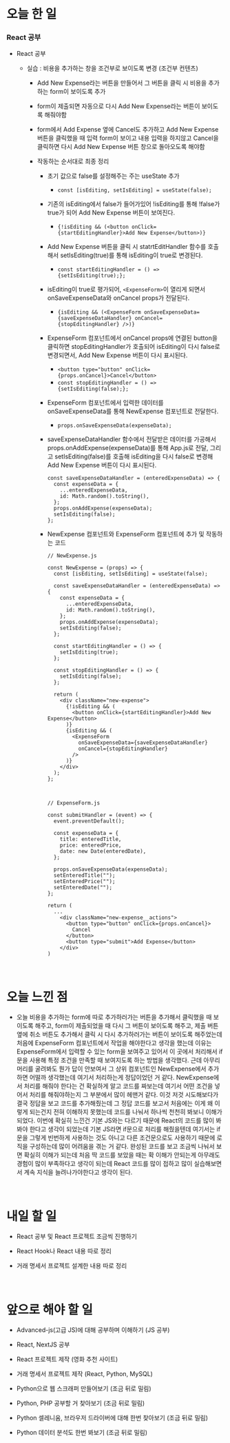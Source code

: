 # 오늘 한 일

### React 공부

- React 공부

  - 실습 : 비용을 추가하는 창을 조건부로 보이도록 변경 (조건부 컨텐츠)

    - Add New Expense라는 버튼을 만들어서 그 버튼을 클릭 시 비용을 추가하는 form이 보이도록 추가
    - form이 제출되면 자동으로 다시 Add New Expense라는 버튼이 보이도록 해줘야함
    - form에서 Add Expense 옆에 Cancel도 추가하고 Add New Expense 버튼을 클릭했을 때 입력 form이 보이고 내용 입력을 하지않고 Cancel을 클릭하면 다시 Add New Expense 버튼 창으로 돌아오도록 해야함
    - 작동하는 순서대로 최종 정리

      - 초기 값으로 false를 설정해주는 주는 useState 추가
        - `const [isEditing, setIsEditing] = useState(false);`
      - 기존의 isEditing에서 false가 들어가있어 !isEditing를 통해 !false가 true가 되어 Add New Expense 버튼이 보여진다.
        - `{!isEditing && (<button onClick={startEditingHandler}>Add New Expense</button>)}`
      - Add New Expense 버튼을 클릭 시 statrtEditHandler 함수를 호출해서 setIsEditing(true)를 통해 isEditing이 true로 변경된다.
        - `const startEditingHandler = () => {setIsEditing(true);};`
      - isEditing이 true로 평가되어, `<ExpenseForm>`이 열리게 되면서 onSaveExpenseData와 onCancel props가 전달된다.
        - `{isEditing && (<ExpenseForm onSaveExpenseData={saveExpenseDataHandler} onCancel={stopEditingHandler} />)}`
      - ExpenseForm 컴포넌트에서 onCancel props에 연결된 button을 클릭하면 stopEditingHandler가 호출되어 isEditing이 다시 false로 변경되면서, Add New Expense 버튼이 다시 표시된다.
        - `<button type="button" onClick={props.onCancel}>Cancel</button>`
        - `const stopEditingHandler = () => {setIsEditing(false);};`
      - ExpenseForm 컴포넌트에서 입력한 데이터를 onSaveExpenseData를 통해 NewExpense 컴포넌트로 전달한다.
        - `props.onSaveExpenseData(expenseData);`
      - saveExpenseDataHandler 함수에서 전달받은 데이터를 가공해서 props.onAddExpense(expenseData)를 통해 App.js로 전달, 그리고 setIsEditing(false)를 호출해 isEditing을 다시 false로 변경해 Add New Expense 버튼이 다시 표시된다.
        ```
        const saveExpenseDataHandler = (enteredExpenseData) => {
          const expenseData = {
            ...enteredExpenseData,
            id: Math.random().toString(),
          };
          props.onAddExpense(expenseData);
          setIsEditing(false);
        };
        ```
      - NewExpense 컴포넌트와 ExpenseForm 컴포넌트에 추가 및 작동하는 코드

        ```
        // NewExpense.js

        const NewExpense = (props) => {
          const [isEditing, setIsEditing] = useState(false);

          const saveExpenseDataHandler = (enteredExpenseData) => {
            const expenseData = {
              ...enteredExpenseData,
              id: Math.random().toString(),
            };
            props.onAddExpense(expenseData);
            setIsEditing(false);
          };

          const startEditingHandler = () => {
            setIsEditing(true);
          };

          const stopEditingHandler = () => {
            setIsEditing(false);
          };

          return (
            <div className="new-expense">
              {!isEditing && (
                <button onClick={startEditingHandler}>Add New Expense</button>
              )}
              {isEditing && (
                <ExpenseForm
                  onSaveExpenseData={saveExpenseDataHandler}
                  onCancel={stopEditingHandler}
                />
              )}
            </div>
          );
        };



        // ExpenseForm.js

        const submitHandler = (event) => {
          event.preventDefault();

          const expenseData = {
            title: enteredTitle,
            price: enteredPrice,
            date: new Date(enteredDate),
          };

          props.onSaveExpenseData(expenseData);
          setEnteredTitle("");
          setEnteredPrice("");
          setEnteredDate("");
        };

        return (
          ...
            <div className="new-expense__actions">
              <button type="button" onClick={props.onCancel}>
                Cancel
              </button>
              <button type="submit">Add Expense</button>
            </div>
        )
        ```

<br />

# 오늘 느낀 점

- 오늘 비용을 추가하는 form에 따로 추가하러가는 버튼을 추가해서 클릭했을 때 보이도록 해주고, form이 제출되었을 때 다시 그 버튼이 보이도록 해주고, 제출 버튼 옆에 취소 버튼도 추가해서 클릭 시 다시 추가하러가는 버튼이 보이도록 해주었는데 처음에 ExpenseForm 컴포넌트에서 작업을 해야한다고 생각을 했는데 이유는 ExpenseForm에서 입력할 수 있는 form을 보여주고 있어서 이 곳에서 처리해서 if문을 사용해 특정 조건을 만족할 때 보여지도록 하는 방법을 생각했다. 근데 아무리 머리를 굴려봐도 뭔가 답이 안보여서 그 상위 컴포넌트인 NewExpense에서 추가하면 어떨까 생각했는데 여기서 처리하는게 정답이었던 거 같다. NewExpense에서 처리를 해줘야 한다는 건 확실하게 알고 코드를 짜보는데 여기서 어떤 조건을 넣어서 처리를 해줘야하는지 그 부분에서 많이 헤맨거 같다. 이것 저것 시도해보다가 결국 정답을 보고 코드를 추가해줬는데 그 정답 코드를 보고서 처음에는 이게 왜 이렇게 되는건지 전혀 이해하지 못했는데 코드를 나눠서 하나씩 천천히 봐보니 이해가 되었다. 이번에 확실히 느낀건 기본 JS와는 다르기 때문에 React의 코드를 많이 봐봐야 한다고 생각이 되었는데 기본 JS라면 if문으로 처리를 해줬을텐데 여기서는 if문을 그렇게 빈번하게 사용하는 것도 아니고 다른 조건문으로도 사용하기 때문에 로직을 구성하는데 많이 어려움을 겪는 거 같다. 완성된 코드를 보고 조금씩 나눠서 보면 확실히 이해가 되는데 처음 딱 코드를 보았을 때는 확 이해가 안되는게 아무래도 경험이 많이 부족하다고 생각이 되는데 React 코드를 많이 접하고 많이 실습해보면서 계속 지식을 늘려나가야한다고 생각이 된다.

<br />

# 내일 할 일

- React 공부 및 React 프로젝트 조금씩 진행하기

- React Hook나 React 내용 따로 정리

- 거래 명세서 프로젝트 설계한 내용 따로 정리

<br />

# 앞으로 해야 할 일

- Advanced-js(고급 JS)에 대해 공부하며 이해하기 (JS 공부)

- React, NextJS 공부

- React 프로젝트 제작 (영화 추천 사이트)

- 거래 명세서 프로젝트 제작 (React, Python, MySQL)

- Python으로 웹 스크래퍼 만들어보기 (조금 뒤로 밀림)

- Python, PHP 공부할 거 찾아보기 (조금 뒤로 밀림)

- Python 셀레니움, 브라우저 드라이버에 대해 한번 찾아보기 (조금 뒤로 밀림)

- Python 데이터 분석도 한번 봐보기 (조금 뒤로 밀림)
